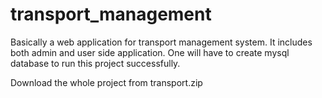 # transport_management
Basically a web application for transport management system. It includes both admin and user side application.
One will have to create mysql database to run this project successfully.

Download the whole project from transport.zip
